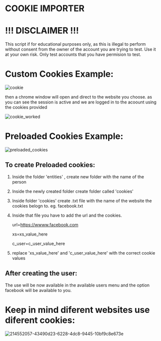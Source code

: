 # COOKIE IMPORTER

# !!! DISCLAIMER !!!

This script if for educational purposes only, as this is illegal to perform without consent from the owner of the account you are trying to test. Use it at your own risk. Only test accounts that you have permision to test.

# Custom Cookies Example:
![cookie](https://github.com/user-attachments/assets/a165de67-9eee-4ab6-b052-1655d9f0889d)

then a chrome window will open and direct to the website you choose. as you can see the session is active and we are logged in to the acoount using the cookies provided

![cookie_worked](https://github.com/user-attachments/assets/324bb831-a220-4a9b-9f83-aaf32ee2d343)

# Preloaded Cookies Example:
![preloaded_cookies](https://github.com/user-attachments/assets/680080a0-e4dc-4ad3-9ad8-85d4cd070788)

## To create Preloaded cookies:
1) Inside the folder 'entities' , create new folder with the name of the person
2) Inside the newly created folder create folder called 'cookies'
3) Inside folder 'cookies' create .txt file with the name of the website the cookies belogn to. eg. facebook.txt
4) Inside that file you have to add the url and the cookies.
   
   url=https://wwww.facebook.com
   
   xs=xs_value_here
   
   c_user=c_user_value_here

5) replace 'xs_value_here' and 'c_user_value_here' with the correct cookie values

## After creating the user:
The use will be now available in the available users menu and the option facebook will be available to you.


# Keep in mind diferent websites use diferent cookies:
![214552057-43490d23-6228-4dc8-9445-10bf9c8e673e](https://github.com/user-attachments/assets/e946756c-b120-4249-aef1-2687606fed7d)

   
